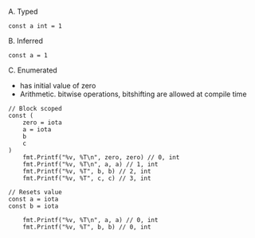 A. Typed 

`const a int = 1`

B. Inferred

`const a = 1`

C. Enumerated 

- has initial value of zero
- Arithmetic. bitwise operations, bitshifting are allowed at compile time

```
// Block scoped
const (
    zero = iota
	a = iota
	b
    c
)
    fmt.Printf("%v, %T\n", zero, zero) // 0, int
	fmt.Printf("%v, %T\n", a, a) // 1, int
	fmt.Printf("%v, %T", b, b) // 2, int
    fmt.Printf("%v, %T", c, c) // 3, int

// Resets value
const a = iota
const b = iota

    fmt.Printf("%v, %T\n", a, a) // 0, int
	fmt.Printf("%v, %T", b, b) // 0, int
```